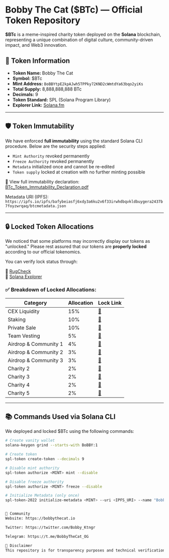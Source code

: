# Bobby The Cat ($BTc) — Official Token Repository

**$BTc** is a meme-inspired charity token deployed on the **Solana** blockchain, representing a unique combination of digital culture, community-driven impact, and Web3 innovation.

## 🔗 Token Information

- **Token Name:** Bobby The Cat
- **Symbol:** $BTc
- **Mint Address:** `BoBBYtpE2kpAJwh5TPPky72KND2cWmtdYa63bqo2yiKs`
- **Total Supply:** 8,888,888,888 BTc
- **Decimals:** 9
- **Token Standard:** SPL (Solana Program Library)
- **Explorer Link:** [Solana.fm](https://solana.fm/address/BoBBYtpE2kpAJwh5TPPky72KND2cWmtdYa63bqo2yiKs)

---

## 🛡️ Token Immutability

We have enforced **full immutability** using the standard Solana CLI procedure. Below are the security steps applied:

- `Mint Authority` revoked permanently
- `Freeze Authority` revoked permanently
- `Metadata` initialized once and cannot be re-edited
- `Token supply` locked at creation with no further minting possible

📄 View full immutability declaration:  
[BTc_Token_Immutability_Declaration.pdf](./BTc_Token_Immutability_Declaration.pdf)

Metadata URI (IPFS):  
`https://ipfs.io/ipfs/bafybeiasfj6xdy3a6ku2v6f33irwhdbqvkldbuygera2437b7foyzwrqaq/btcmetadata.json`

---

## 🔒 Locked Token Allocations

We noticed that some platforms may incorrectly display our tokens as "unlocked." Please rest assured that our tokens are **properly locked** according to our official tokenomics.

You can verify lock status through:

🔗 [RugCheck](https://rugcheck.xyz/tokens/BoBBYtpE2kpAJwh5TPPky72KND2cWmtdYa63bqo2yiKs)  
🔗 [Solana Explorer](https://explorer.solana.com/address/BoBBYtpE2kpAJwh5TPPky72KND2cWmtdYa63bqo2yiKs)

### ✅ Breakdown of Locked Allocations:

| Category                | Allocation | Lock Link |
|------------------------|------------|-----------|
| CEX Liquidity          | 15%        | [🔗](https://share.google/fOB9Ix7h42U7lazBP) |
| Staking                | 10%        | [🔗](https://share.google/4hi8bTZEM0aGQlqlK) |
| Private Sale           | 10%        | [🔗](https://share.google/FvZDN86F1QTlo1Rx0) |
| Team Vesting           | 5%         | [🔗](https://share.google/nBok3R3anS1YTdCx0) |
| Airdrop & Community 1  | 4%         | [🔗](https://share.google/pWiqmYDpbg7Id6JcV) |
| Airdrop & Community 2  | 3%         | [🔗](https://share.google/LmWv5KAcONctsdXxd) |
| Airdrop & Community 3  | 3%         | [🔗](https://share.google/XOWOTecZWhGeGI8j6) |
| Charity 2              | 2%         | [🔗](https://share.google/t6VogU3yTYUKWZJVd) |
| Charity 3              | 2%         | [🔗](https://share.google/NHd5zpQh3k95opcIf) |
| Charity 4              | 2%         | [🔗](https://share.google/QkKqGzJIWq0epn8hV) |
| Charity 5              | 2%         | [🔗](https://share.google/7LjhTbmRAHfRkmMhf) |

---

## 📚 Commands Used via Solana CLI

We deployed and locked $BTc using the following commands:

```bash
# Create vanity wallet
solana-keygen grind --starts-with BoBBY:1

# Create token
spl-token create-token --decimals 9

# Disable mint authority
spl-token authorize <MINT> mint --disable

# Disable freeze authority
spl-token authorize <MINT> freeze --disable

# Initialize Metadata (only once)
spl-token-2022 initialize-metadata <MINT> --uri <IPFS_URI> --name "Bobby The Cat" --symbol "BTc"


💬 Community
Website: https://bobbythecat.io

Twitter: https://twitter.com/Bobby_Ktngr

Telegram: https://t.me/BobbyTheCat_OG

📢 Disclaimer
This repository is for transparency purposes and technical verification. We welcome blockchain enthusiasts, token reviewers, and community members to verify our on-chain claims and share feedback.
